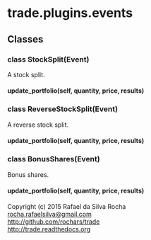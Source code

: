 # trade.plugins.events


## Classes

### class StockSplit(Event)
A stock split.

#### update_portfolio(self, quantity, price, results)


### class ReverseStockSplit(Event)
A reverse stock split.

#### update_portfolio(self, quantity, price, results)


### class BonusShares(Event)
Bonus shares.

#### update_portfolio(self, quantity, price, results)


Copyright (c) 2015 Rafael da Silva Rocha  
rocha.rafaelsilva@gmail.com  
http://github.com/rochars/trade  
http://trade.readthedocs.org  

